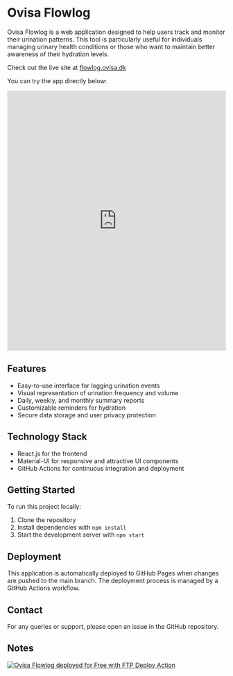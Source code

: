 # Ovisa Flowlog

Ovisa Flowlog is a web application designed to help users track and monitor their urination patterns. This tool is particularly useful for individuals managing urinary health conditions or those who want to maintain better awareness of their hydration levels.

Check out the live site at [flowlog.ovisa.dk](https://flowlog.ovisa.dk)

You can try the app directly below:
<iframe src="https://flowlog.ovisa.dk" width="100%" height="600px" frameborder="0"></iframe>

## Features

- Easy-to-use interface for logging urination events
- Visual representation of urination frequency and volume
- Daily, weekly, and monthly summary reports
- Customizable reminders for hydration
- Secure data storage and user privacy protection

## Technology Stack

- React.js for the frontend
- Material-UI for responsive and attractive UI components
- GitHub Actions for continuous integration and deployment

## Getting Started

To run this project locally:

1. Clone the repository
2. Install dependencies with `npm install`
3. Start the development server with `npm start`

## Deployment

This application is automatically deployed to GitHub Pages when changes are pushed to the main branch. The deployment process is managed by a GitHub Actions workflow.

## Contact

For any queries or support, please open an issue in the GitHub repository.

## Notes

[<img alt="Ovisa Flowlog deployed for Free with FTP Deploy Action" src="https://img.shields.io/badge/Website deployed for free with-FTP DEPLOY ACTION-%3CCOLOR%3E?style=for-the-badge&color=297FA9">](https://github.com/SamKirkland/FTP-Deploy-Action)
